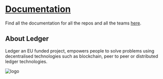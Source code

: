 # [Documentation](https://ledgerproject.github.io/home/)

Find all the documentation for all the repos and all the teams [here](https://ledgerproject.github.io/home/).

## About Ledger

Ledger an EU funded project, empowers people to solve problems using decentralised technologies such as blockchain, peer to peer or distributed ledger technologies.

![logo](https://ledgerproject.eu/wp-content/uploads/2019/09/logo-l-h.png)



